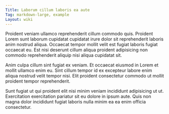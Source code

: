 ```yaml
---
Title: Laborum cillum laboris ea aute
Tag: markdown-large, example
Layout: wiki
---
```

Proident veniam ullamco reprehenderit cillum commodo quis. Proident Lorem sunt laborum cupidatat cupidatat irure dolor sit reprehenderit laboris anim nostrud aliqua. Occaecat tempor mollit velit est fugiat laboris fugiat occaecat eu. Est nisi deserunt cillum aliqua proident adipisicing non commodo reprehenderit aliquip nisi aliqua cupidatat sit.

Anim culpa cillum sint fugiat ex veniam. Et occaecat eiusmod in Lorem et mollit ullamco enim eu. Sint cillum tempor id ex excepteur labore enim aliqua nostrud velit tempor nisi. Elit proident consectetur commodo ut mollit proident tempor reprehenderit.

Sunt fugiat ut qui proident elit nisi minim veniam incididunt adipisicing ut ut. Exercitation exercitation pariatur sit eu dolore in ipsum aute. Quis non magna dolor incididunt fugiat laboris nulla minim ea ea enim officia consectetur.